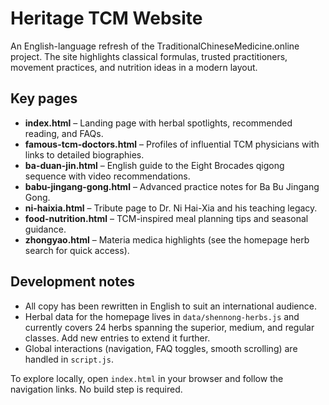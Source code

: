 # Heritage TCM Website

An English-language refresh of the TraditionalChineseMedicine.online project. The site highlights classical formulas, trusted practitioners, movement practices, and nutrition ideas in a modern layout.

## Key pages
- **index.html** – Landing page with herbal spotlights, recommended reading, and FAQs.
- **famous-tcm-doctors.html** – Profiles of influential TCM physicians with links to detailed biographies.
- **ba-duan-jin.html** – English guide to the Eight Brocades qigong sequence with video recommendations.
- **babu-jingang-gong.html** – Advanced practice notes for Ba Bu Jingang Gong.
- **ni-haixia.html** – Tribute page to Dr. Ni Hai-Xia and his teaching legacy.
- **food-nutrition.html** – TCM-inspired meal planning tips and seasonal guidance.
- **zhongyao.html** – Materia medica highlights (see the homepage herb search for quick access).

## Development notes
- All copy has been rewritten in English to suit an international audience.
- Herbal data for the homepage lives in `data/shennong-herbs.js` and currently covers 24 herbs spanning the superior, medium, and regular classes. Add new entries to extend it further.
- Global interactions (navigation, FAQ toggles, smooth scrolling) are handled in `script.js`.

To explore locally, open `index.html` in your browser and follow the navigation links. No build step is required.
